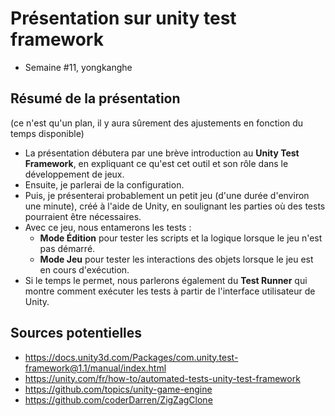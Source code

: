 # Présentation sur unity test framework

- Semaine #11, yongkanghe


## Résumé de la présentation

(ce n'est qu'un plan, il y aura sûrement des ajustements en fonction du temps disponible)

- La présentation débutera par une brève introduction au **Unity Test Framework**, en expliquant ce qu'est cet outil et son rôle dans le développement de jeux.
- Ensuite, je parlerai de la configuration.
- Puis, je présenterai probablement un petit jeu (d'une durée d'environ une minute), créé à l'aide de Unity, en soulignant les parties où des tests pourraient être nécessaires.
- Avec ce jeu, nous entamerons les tests :
    - **Mode Édition** pour tester les scripts et la logique lorsque le jeu n'est pas démarré.
    - **Mode Jeu** pour tester les interactions des objets lorsque le jeu est en cours d'exécution.
- Si le temps le permet, nous parlerons également du **Test Runner** qui montre comment exécuter les tests à partir de l'interface utilisateur de Unity.

## Sources potentielles

- https://docs.unity3d.com/Packages/com.unity.test-framework@1.1/manual/index.html
- https://unity.com/fr/how-to/automated-tests-unity-test-framework
- https://github.com/topics/unity-game-engine
- https://github.com/coderDarren/ZigZagClone